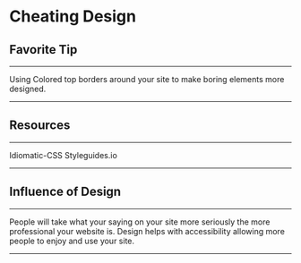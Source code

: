# Cheating Design

## Favorite Tip

---
Using Colored top borders around your site to make boring elements more designed.

---

## Resources

---
Idiomatic-CSS
Styleguides.io

---

## Influence of Design

--- 
People will take what your saying on your site more seriously the more professional your website is. Design helps with accessibility allowing more people to enjoy and use your site. 

---